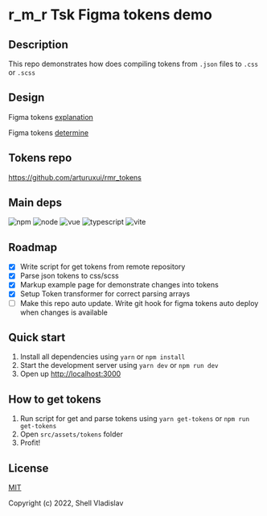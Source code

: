 # r_m_r Tsk Figma tokens demo

## Description

This repo demonstrates how does compiling tokens from <code>.json</code> files to <code>.css</code> or <code>.scss</code>

## Design

<p>Figma tokens <a href="https://www.figma.com/file/SU6QWgSrLBf5fV6jPh3oZg/Tokens-Explanation">explanation</a></p>
<p>Figma tokens <a href="https://www.figma.com/file/T2CIC1zD6eA0RJHJtdtbsJ/Tokens-Determine">determine</a></p>

## Tokens repo

https://github.com/arturuxui/rmr_tokens

## Main deps

![npm](https://img.shields.io/badge/npm-v8.13.2-blue?style=flat-square)
![node](https://img.shields.io/badge/node-v16.15.1-yellowgreen?style=flat-square)
![vue](https://img.shields.io/badge/vue-v3.2.45-green?style=flat-square)
![typescript](https://img.shields.io/badge/typescript-v4.9.4-lightgrey?style=flat-square)
![vite](https://img.shields.io/badge/vite-v4.0.1-yellow?style=flat-square)

## Roadmap

- [x] Write script for get tokens from remote repository
- [x] Parse json tokens to css/scss
- [x] Markup example page for demonstrate changes into tokens
- [x] Setup Token transformer for correct parsing arrays
- [ ] Make this repo auto update. Write git hook for figma tokens auto deploy when changes is available

## Quick start

1. Install all dependencies using `yarn` or `npm install`
2. Start the development server using `yarn dev` or `npm run dev`
3. Open up [http://localhost:3000](http://localhost:3000)

## How to get tokens

1. Run script for get and parse tokens using `yarn get-tokens` or `npm run get-tokens`
2. Open `src/assets/tokens` folder
3. Profit!

## License

[MIT](https://github.com/FreeeeZ/rmr-figma-tokens-demo/blob/main/LICENSE)

Copyright (c) 2022, Shell Vladislav
